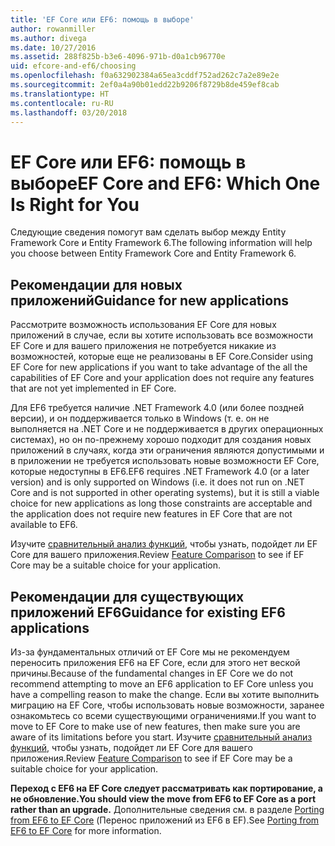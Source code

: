 ```yaml
---
title: 'EF Core или EF6: помощь в выборе'
author: rowanmiller
ms.author: divega
ms.date: 10/27/2016
ms.assetid: 288f825b-b3e6-4096-971b-d0a1cb96770e
uid: efcore-and-ef6/choosing
ms.openlocfilehash: f0a632902384a65ea3cddf752ad262c7a2e89e2e
ms.sourcegitcommit: 2ef0a4a90b01edd22b9206f8729b8de459ef8cab
ms.translationtype: HT
ms.contentlocale: ru-RU
ms.lasthandoff: 03/20/2018
---
```

# <a name="ef-core-and-ef6-which-one-is-right-for-you"></a><span data-ttu-id="217f9-102">EF Core или EF6: помощь в выборе</span><span class="sxs-lookup"><span data-stu-id="217f9-102">EF Core and EF6: Which One Is Right for You</span></span>

<span data-ttu-id="217f9-103">Следующие сведения помогут вам сделать выбор между Entity Framework Core и Entity Framework 6.</span><span class="sxs-lookup"><span data-stu-id="217f9-103">The following information will help you choose between Entity Framework Core and Entity Framework 6.</span></span>

## <a name="guidance-for-new-applications"></a><span data-ttu-id="217f9-104">Рекомендации для новых приложений</span><span class="sxs-lookup"><span data-stu-id="217f9-104">Guidance for new applications</span></span>

<span data-ttu-id="217f9-105">Рассмотрите возможность использования EF Core для новых приложений в случае, если вы хотите использовать все возможности EF Core и для вашего приложения не потребуется никакие из возможностей, которые еще не реализованы в EF Core.</span><span class="sxs-lookup"><span data-stu-id="217f9-105">Consider using EF Core for new applications if you want to take advantage of the all the capabilities of EF Core and your application does not require any features that are not yet implemented in EF Core.</span></span>

<span data-ttu-id="217f9-106">Для EF6 требуется наличие .NET Framework 4.0 (или более поздней версии), и он поддерживается только в Windows (т. е. он не выполняется на .NET Core и не поддерживается в других операционных системах), но он по-прежнему хорошо подходит для создания новых приложений в случаях, когда эти ограничения являются допустимыми и в приложении не требуется использовать новые возможности EF Core, которые недоступны в EF6.</span><span class="sxs-lookup"><span data-stu-id="217f9-106">EF6 requires .NET Framework 4.0 (or a later version) and is only supported on Windows (i.e. it does not run on .NET Core and is not supported in other operating systems), but it is still a viable choice for new applications as long those constraints are acceptable and the application does not require new features in EF Core that are not available to EF6.</span></span>

<span data-ttu-id="217f9-107">Изучите [сравнительный анализ функций](features.md), чтобы узнать, подойдет ли EF Core для вашего приложения.</span><span class="sxs-lookup"><span data-stu-id="217f9-107">Review [Feature Comparison](features.md) to see if EF Core may be a suitable choice for your application.</span></span>

## <a name="guidance-for-existing-ef6-applications"></a><span data-ttu-id="217f9-108">Рекомендации для существующих приложений EF6</span><span class="sxs-lookup"><span data-stu-id="217f9-108">Guidance for existing EF6 applications</span></span>

<span data-ttu-id="217f9-109">Из-за фундаментальных отличий от EF Core мы не рекомендуем переносить приложения EF6 на EF Core, если для этого нет веской причины.</span><span class="sxs-lookup"><span data-stu-id="217f9-109">Because of the fundamental changes in EF Core we do not recommend attempting to move an EF6 application to EF Core unless you have a compelling reason to make the change.</span></span> <span data-ttu-id="217f9-110">Если вы хотите выполнить миграцию на EF Core, чтобы использовать новые возможности, заранее ознакомьтесь со всеми существующими ограничениями.</span><span class="sxs-lookup"><span data-stu-id="217f9-110">If you want to move to EF Core to make use of new features, then make sure you are aware of its limitations before you start.</span></span> <span data-ttu-id="217f9-111">Изучите [сравнительный анализ функций](features.md), чтобы узнать, подойдет ли EF Core для вашего приложения.</span><span class="sxs-lookup"><span data-stu-id="217f9-111">Review [Feature Comparison](features.md) to see if EF Core may be a suitable choice for your application.</span></span>

<span data-ttu-id="217f9-112">**Переход с EF6 на EF Core следует рассматривать как портирование, а не обновление.**</span><span class="sxs-lookup"><span data-stu-id="217f9-112">**You should view the move from EF6 to EF Core as a port rather than an upgrade.**</span></span> <span data-ttu-id="217f9-113">Дополнительные сведения см. в разделе [Porting from EF6 to EF Core](porting/index.md) (Перенос приложений из EF6 в EF).</span><span class="sxs-lookup"><span data-stu-id="217f9-113">See [Porting from EF6 to EF Core](porting/index.md) for more information.</span></span>
